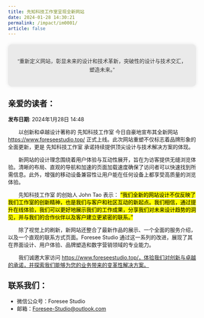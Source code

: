 ```yaml
---
title: 先知科技工作室呈现全新网站
date: 2024-01-28 14:30:21
permalink: /impact/im0001/
article: false
---
```

<div class="opening-remark">
  <p>“重新定义网站，彰显未来的设计和技术革新，突破性的设计与技术交汇，塑造未来。”</p>
</div>

<style>
.opening-remark {
  background-color: #EAEAEA; /* 设置底色 */
  font-family: 'Arial', sans-serif; /* 设置字体 */
  font-size: 1em; /* 文字大小 */
  line-height: 1.6; /* 行高 */
  text-align: center; /* 左对齐文本 */
  padding: 20px; /* 内边距 */
  margin: 20px auto; /* 外边距 */
  max-width: 100%; /* 最大宽度 */
  border-radius: 10px; /* 圆角 */
  box-shadow: 0px 0px 10px rgba(0, 0, 0, 0.1); /* 阴影 */
  color: #333; /* 文字颜色 */
}
</style>

## 亲爱的读者：

**发布日期**: 2024年1月28日 14:48

&emsp;&emsp;以创新和卓越设计著称的 先知科技工作室 今日自豪地宣布其全新网站 https://www.foreseestudio.top/ 正式上线。此次网站重塑不仅标志着品牌形象的全面更新，更是 先知科技工作室 承诺持续提供顶尖设计与技术解决方案的体现。

&emsp;&emsp;新网站的设计理念围绕着用户体验与互动性展开，旨在为访客提供无缝浏览体验。清晰的布局、直观的导航和加速的页面加载速度确保了访问者可以快速找到所需信息。此外，增强的移动设备兼容性让用户能在任何设备上都享受高质量的浏览体验。

&emsp;&emsp;先知科技工作室 的创始人 John Tao 表示： <mark>“我们全新的网站设计不仅反映了我们工作室的创新精神，也是我们与客户和社区互动的新起点。我们相信，通过提升在线体验，我们可以更好地展示我们的工作成果，分享我们对未来设计趋势的洞见，并与我们的合作伙伴以及客户建立更紧密的联系。” </mark>

&emsp;&emsp;除了视觉上的刷新，新网站还整合了最新作品的展示、一个全面的服务介绍，以及一个直观的联系方式页面。Foresee Studio 通过这一系列的改进，展现了其在界面设计、用户体验、品牌塑造和数字营销领域的专业能力。

&emsp;&emsp;我们诚邀大家访问 https://www.foreseestudio.top/，体验我们对创新与卓越的承诺，并探索我们能够为您的业务带来的变革性解决方案。

## 联系我们：
- 微信公众号：Foresee Studio
- 邮箱：Foresee-Studio@outlook.com
